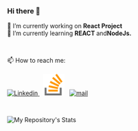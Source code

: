 ### Hi there 👋

:triangular_flag_on_post: I’m currently working on <b> React Project </b> <br/>
🌱 I’m currently learning <b> REACT </b>and<b>NodeJs. </b><br/>

<br/>

📫 How to reach me: <br/><br/>
<a href="https://www.linkedin.com/in/ivanahelvin/" target="_blank">
<img src="https://static-exp1.licdn.com/sc/h/90y3av2ns08iojcadywbxioqh" alt="Linkedin" height="50px"/>
</a>&nbsp;
<a href="https://stackoverflow.name/eve" target="blank">
<img src="https://github.com/ivana-helvin/ivana/blob/main/stack-overflow.png" alt="Stack Overflow" height="50px"/></a>
</a>&nbsp;
<a href="mailto:ivana.helvin@gmail.com" target="_blank">
<img src="https://icons-for-free.com/iconfiles/png/512/high+quality+mail+media+social+social+media+square+icon-1320192616401317183.png" alt="mail" height="50px" /></a>

<br/>

 
![My Repository's Stats](https://github-readme-stats.vercel.app/api?username=ivana-helvin&show_icons=true&include_all_commits=true&count_private=true)
